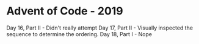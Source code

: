 # Advent of Code - 2019

Day 16, Part II - Didn't really attempt
Day 17, Part II - Visually inspected the sequence to determine the ordering.
Day 18, Part I - Nope